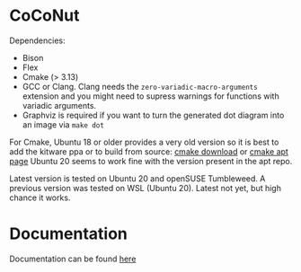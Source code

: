 # CoCoNut 

Dependencies:
- Bison
- Flex
- Cmake (> 3.13)
- GCC or Clang. Clang needs the `zero-variadic-macro-arguments` extension and you might need to supress warnings for functions with variadic arguments.
- Graphviz is required if you want to turn the generated dot diagram into an image via `make dot`

For Cmake, Ubuntu 18 or older provides a very old version so it is best to add the kitware ppa or to build from source:
[cmake download](https://cmake.org/download/) or [cmake apt page](https://apt.kitware.com/)
Ubuntu 20 seems to work fine with the version present in the apt repo.

Latest version is tested on Ubuntu 20 and openSUSE Tumbleweed.
A previous version was tested on WSL (Ubuntu 20). Latest not yet, but high chance it works.

# Documentation
Documentation can be found [here](https://coconut-uva.github.io/coconut/)
